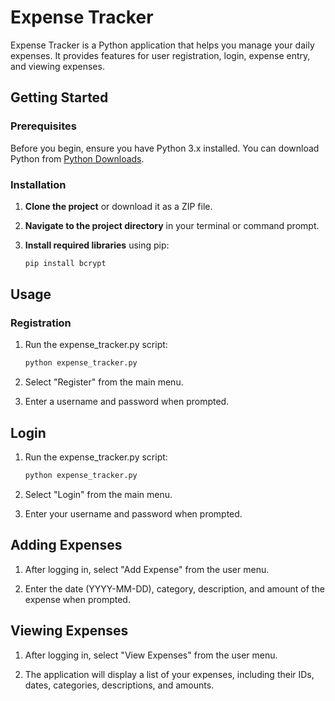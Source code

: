 # Expense Tracker

Expense Tracker is a Python application that helps you manage your daily expenses. It provides features for user registration, login, expense entry, and viewing expenses.

## Getting Started

### Prerequisites

Before you begin, ensure you have Python 3.x installed. You can download Python from [Python Downloads](https://www.python.org/downloads/).

### Installation

1. **Clone the project** or download it as a ZIP file.

2. **Navigate to the project directory** in your terminal or command prompt.

3. **Install required libraries** using pip:

   ```bash
   pip install bcrypt

## Usage
### Registration
1. Run the expense_tracker.py script:

   ```bash
   python expense_tracker.py

2. Select "Register" from the main menu.
3. Enter a username and password when prompted.

## Login
1. Run the expense_tracker.py script:

   ```bash
   python expense_tracker.py

2. Select "Login" from the main menu.

3. Enter your username and password when prompted.

## Adding Expenses
1. After logging in, select "Add Expense" from the user menu.

2. Enter the date (YYYY-MM-DD), category, description, and amount of the expense when prompted.

## Viewing Expenses
1. After logging in, select "View Expenses" from the user menu.

2. The application will display a list of your expenses, including their IDs, dates, categories, descriptions, and amounts.
